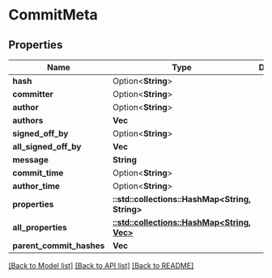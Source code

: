# CommitMeta

## Properties

Name | Type | Description | Notes
------------ | ------------- | ------------- | -------------
**hash** | Option<**String**> |  | [optional]
**committer** | Option<**String**> |  | [optional]
**author** | Option<**String**> |  | [optional]
**authors** | **Vec<String>** |  | 
**signed_off_by** | Option<**String**> |  | [optional]
**all_signed_off_by** | **Vec<String>** |  | 
**message** | **String** |  | 
**commit_time** | Option<**String**> |  | [optional]
**author_time** | Option<**String**> |  | [optional]
**properties** | **::std::collections::HashMap<String, String>** |  | 
**all_properties** | [**::std::collections::HashMap<String, Vec<String>>**](array.md) |  | 
**parent_commit_hashes** | **Vec<String>** |  | 

[[Back to Model list]](../README.md#documentation-for-models) [[Back to API list]](../README.md#documentation-for-api-endpoints) [[Back to README]](../README.md)


